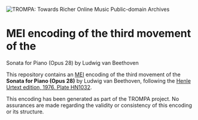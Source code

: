 ![TROMPA: Towards Richer Online Music Public-domain Archives](https://trompamusic.eu/sites/default/files/top-bar-logo_0_0.png)
                                                                                
# MEI encoding of the third movement of the
Sonata for Piano (Opus 28) by Ludwig van Beethoven
                                                                                
This repository contains an [MEI](https://music-encoding.org) encoding of the third movement of the
**Sonata for Piano (Opus 28)** by Ludwig van Beethoven,
following the [Henle Urtext edition, 1976. Plate HN1032](https://imslp.org/wiki/Special:ReverseLookup/621797).
                                                                                
This encoding has been generated as part of the TROMPA project. No assurances are made regarding the validity or consistency of this encoding or its structure.
